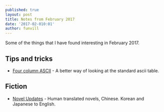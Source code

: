 ```yaml
---
published: true
layout: post
title: Notes from February 2017
date: '2017-02-010:01'
author: funvill
---
```


Some of the things that I have found interesting in February 2017.

## Tips and tricks 

* [Four column ASCII](https://garbagecollected.org/2017/01/31/four-column-ascii/) - A better way of looking at the standard ascii table. 

## Fiction 

* [Novel Updates](http://www.novelupdates.com/) - Human translated novels, Chinese. Korean and Japanese to English. 


